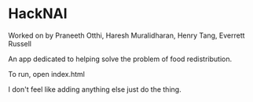 # HackNAI

Worked on by Praneeth Otthi, Haresh Muralidharan, Henry Tang, Everrett Russell

An app dedicated to helping solve the problem of food redistribution.

To run, open index.html

I don't feel like adding anything else just do the thing.
